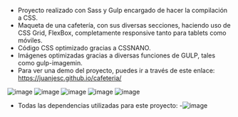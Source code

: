 
- Proyecto realizado con Sass y Gulp encargado de hacer la compilación a CSS.
- Maqueta de una cafetería, con sus diversas secciones, haciendo uso de CSS Grid, FlexBox, completamente responsive tanto para tablets como móviles.
- Código CSS optimizado gracias a CSSNANO.
- Imágenes optimizadas gracias a diversas funciones de GULP, tales como gulp-imagemin.
- Para ver una demo del proyecto, puedes ir a través de este enlace: https://juanjesc.github.io/cafeteria/


![image](https://user-images.githubusercontent.com/89318618/158082354-5d090fa0-8b82-4af0-9908-5cdec885cf44.png)
![image](https://user-images.githubusercontent.com/89318618/158082385-6da49222-9b37-408a-8b77-305b47636151.png)
![image](https://user-images.githubusercontent.com/89318618/158082402-66cd76a1-8cb4-48f8-97f1-a9843eae0229.png)
![image](https://user-images.githubusercontent.com/89318618/158082426-80c38ed4-2efa-4047-bc46-607bb6148b90.png)
![image](https://user-images.githubusercontent.com/89318618/158082438-ff43a9bf-ce9d-49a4-b3dd-8535cc05db92.png)


- Todas las dependencias utilizadas para este proyecto:
-![image](https://user-images.githubusercontent.com/89318618/158082335-e7159b0e-2277-4d3c-a8d2-d76843fa8337.png)



